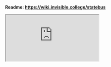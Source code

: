 **Readme: https://wiki.invisible.college/statebus**

<iframe src="https://wiki.invisible.college/statebus"></iframe>
